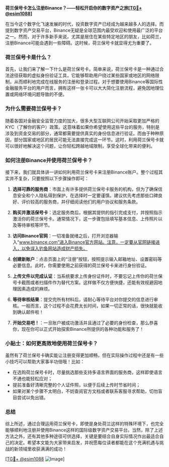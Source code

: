 **荷兰保号卡怎么注册Binance？——轻松开启你的数字资产之旅[[TG💪+ @esim1088](https://t.me/s/esim1088)]**

在当今这个数字化飞速发展的时代，投资数字资产已经成为越来越多人的选择。而提到数字资产交易平台，Binance无疑是全球范围内最受欢迎和使用最广泛的平台之一。然而，对于许多新手来说，尤其是居住在某些特定地区的朋友，比如荷兰，注册Binance可能会遇到一些障碍。这时候，荷兰保号卡就显得尤为重要了。

### 荷兰保号卡是什么？

首先，让我们来了解一下什么是荷兰保号卡。简单来说，荷兰保号卡是一种通过合法途径获取的虚拟身份验证工具，它能够帮助用户绕过某些国家或地区的网络限制，从而顺利地完成在线服务的注册和登录过程。对于想要使用Binance等国际性金融服务平台的用户而言，拥有这样一张卡可以大大简化注册流程，避免因地理位置或网络环境问题导致的不便。

### 为什么需要荷兰保号卡？

随着各国对金融安全监管力度的加大，很多大型互联网公司开始采取更加严格的KYC（了解你的客户）政策。这意味着如果你希望使用这些平台的服务，特别是涉及到资金交易的部分，通常都需要提供真实的身份信息进行验证。而由于种种原因，部分国家或地区的居民可能无法直接完成这一环节。这时，利用荷兰保号卡就可以很好地解决这个问题，让你轻松跨越地域限制，享受全球化带来的便利。

### 如何注册Binance并使用荷兰保号卡？

接下来，我们就具体讲一讲如何利用荷兰保号卡来注册Binance账户。整个过程其实并不复杂，只要按照以下步骤操作即可：

1. **选择可靠的服务商**：市面上有许多提供荷兰保号卡服务的机构，但为了确保信息安全和个人隐私得到保护，在选择时一定要谨慎。建议优先考虑那些口碑良好、评价较高的服务商，并仔细阅读他们的用户协议和服务条款。
   
2. **购买并激活保号卡**：选定服务商后，根据其提供的指引完成支付，并按照指示激活你的荷兰保号卡。通常情况下，这一步骤包括填写基本信息、上传照片以及等待审核等环节。

3. **访问Binance官网**：一切准备就绪之后，打开浏览器输入“www.binance.com”进入Binance官方网站。注意，一定要从官网链接进入，以免误入钓鱼网站造成财产损失。

4. **创建新账户**：点击页面上的“注册”按钮，按照提示输入邮箱地址、设置密码等必要信息。此时，你需要使用之前获得的荷兰保号卡来进行身份验证。

5. **上传文件以完成认证**：当系统要求上传身份证件时，不要忘记上传你的荷兰保号卡截图或者扫描件作为替代方案。这样做不仅方便快捷，还能有效规避因地理因素造成的麻烦。

6. **等待审核结果**：提交完所有材料后，请耐心等待平台对你提交的信息进行审核。一般而言，这个过程不会花费太长时间，如果一切正常的话，很快就能收到确认邮件啦！

7. **开始交易吧！**：一旦账户被成功激活并且通过了必要的身份检查，那么恭喜你，现在你可以正式开始探索Binance所提供的各种功能和服务了！

### 小贴士：如何更高效地使用荷兰保号卡？

虽然有了荷兰保号卡确实能让注册变得更加顺畅，但在实际操作过程中还是有一些小技巧可以帮助大家事半功倍哦！比如：
- 在选购荷兰保号卡时，尽量挑选那些支持多语言界面的服务商，这样即使语言不通也能轻松应对；
- 提前准备好清晰完整的个人证件照，以便于后续上传时节省时间；
- 如果对某个步骤不太明白，不妨查阅官方文档或者联系客服寻求帮助，切勿盲目尝试以免出错。

### 总结

综上所述，通过合理运用荷兰保号卡，即使是身处荷兰这样的特殊环境下，也完全能够顺利地注册并使用Binance这样的国际级数字资产交易平台。当然，除了上述方法之外，还有其他多种途径可供选择，关键是要结合自身实际情况作出最适合自己的决定。希望本文能为大家带来启发，并祝愿每位读者都能在这个充满机遇与挑战的新领域里收获满满的成功！

[[TG💪+ @esim1088](https://t.me/s/esim1088) ![Image](https://i.postimg.cc/4NQfJmqS/Snipaste-2025-05-13-00-14-12.png)]